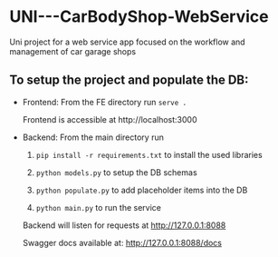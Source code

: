 # UNI---CarBodyShop-WebService
Uni project for a web service app focused on the workflow and management of car garage shops

## To setup the project and populate the DB:
* Frontend: From the FE directory run
    ```serve .```
   
    Frontend is accessible at http://localhost:3000

* Backend: From the main directory run 

    1. ```pip install -r requirements.txt``` to install the used libraries

    2. ```python models.py``` to setup the DB schemas

    3. ```python populate.py``` to add placeholder items into the DB

    4. ```python main.py``` to run the service

    
    Backend will listen for requests at http://127.0.0.1:8088
    
    Swagger docs available at: http://127.0.0.1:8088/docs
